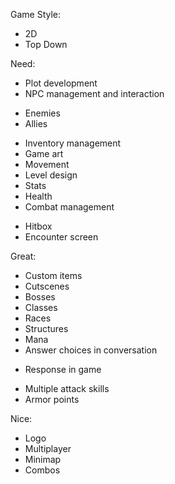 Game Style:
- 2D
- Top Down

Need:
- Plot development
- NPC management and interaction
* Enemies
* Allies
- Inventory management
- Game art
- Movement
- Level design
- Stats
- Health
- Combat management
* Hitbox
* Encounter screen

Great:
- Custom items
- Cutscenes
- Bosses
- Classes
- Races
- Structures
- Mana
- Answer choices in conversation
* Response in game
- Multiple attack skills
- Armor points

Nice:
- Logo
- Multiplayer
- Minimap
- Combos

